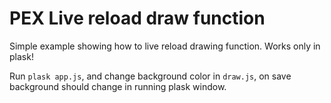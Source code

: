 # PEX Live reload draw function

Simple example showing how to live reload drawing function. Works only in plask!

Run `plask app.js`, and change background color in `draw.js`, on save background should change in running plask window.
